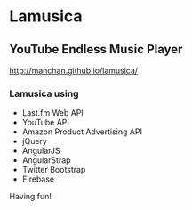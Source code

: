 Lamusica
========

## YouTube Endless Music Player 
http://manchan.github.io/lamusica/

### Lamusica using 
* Last.fm Web API
* YouTube API
* Amazon Product Advertising API
* jQuery
* AngularJS
* AngularStrap
* Twitter Bootstrap
* Firebase


Having fun!
